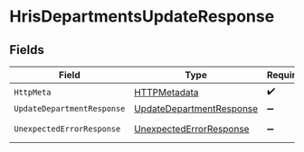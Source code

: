 # HrisDepartmentsUpdateResponse


## Fields

| Field                                                                           | Type                                                                            | Required                                                                        | Description                                                                     |
| ------------------------------------------------------------------------------- | ------------------------------------------------------------------------------- | ------------------------------------------------------------------------------- | ------------------------------------------------------------------------------- |
| `HttpMeta`                                                                      | [HTTPMetadata](../../Models/Components/HTTPMetadata.md)                         | :heavy_check_mark:                                                              | N/A                                                                             |
| `UpdateDepartmentResponse`                                                      | [UpdateDepartmentResponse](../../Models/Components/UpdateDepartmentResponse.md) | :heavy_minus_sign:                                                              | Departments                                                                     |
| `UnexpectedErrorResponse`                                                       | [UnexpectedErrorResponse](../../Models/Components/UnexpectedErrorResponse.md)   | :heavy_minus_sign:                                                              | Unexpected error                                                                |
